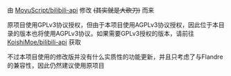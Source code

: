 由 [MoyuScript/bilibili-api](https://github.com/MoyuScript/bilibili-api) 修改 ~~(其实就是大砍刀)~~ 而来

原项目使用GPLv3协议授权，但由于本项目使用AGPLv3协议授权，因此位于本目录的版本也将使用AGPLv3协议。如果需要GPLv3授权的版本，请前往 [KoishiMoe/bilibili-api](https://github.com/KoishiMoe/bilibili-api/tree/lite) 获取

不过本项目使用的修改版并没有什么实质性的功能更新，并且只考虑了与Flandre的兼容性，因此仍然建议使用原项目
